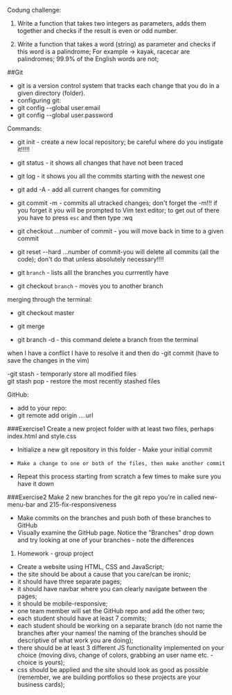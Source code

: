 Codung challenge:

1. Write a function that takes two integers as parameters, adds them together and checks if the result is even or odd number.

2. Write a function that takes a word (string) as parameter and checks if this word is a palindrome; For example -> kayak, racecar are palindromes;
99.9% of the English words are not;


##Git

- git is a version control system that tracks each change that you do in a given directory (folder).
- configuring git:
- git config --global user.email
- git config --global user.password

Commands:
- git init  - create a new local repository; be careful where do you instigate it!!!!!  
- git status  - it shows all changes that have not been traced  
- git log - it shows you all the commits starting with the newest one    
- git add -A  - add all current changes for commiting  
- git commit -m   - commits all utracked changes; don't forget the -m!!! if you forget it you will be prompted to Vim text editor; to get out of there you have to press `esc` and then type :wq  

- git checkout ...number of commit - you will move back in time to a given commit  
    
- git reset --hard ...number of commit-you will delete all commits (all the code); don't do that unless absolutely necessary!!!!  

- git `branch` - lists alll the branches you currrently have  
- git checkout `branch` - moves you to another branch

merging through the terminal:
- git checkout master  
- git merge <name of branch>  


- git branch -d <name of branch>  - this command delete a branch from the terminal

when I have a conflict I have to resolve it and then do 
-git commit (have to save the changes in the vim)

-git stash  - temporarly store all modified files  
git stash pop  - restore the most recently stashed files  

GitHub:
- add to your repo:
- git remote add origin ....url

###Exercise1
Create a new project folder with at least two files, perhaps index.html and style.css  
-   Initialize a new git repository in this folder     -  Make your initial commit  
-     Make a change to one or both of the files, then make another commit  
-  Repeat this process starting from scratch a few times to make sure you have it down

###Exercise2
Make 2 new branches for the git repo you're in called new-menu-bar and 215-fix-responsiveness  
 - Make commits on the branches and push both of these branches to GitHub  
 - Visually examine the GitHub page. Notice the "Branches" drop down and try looking at one of your branches - note the differences











 1. Homework - group project
  - Create a website using HTML, CSS and JavaScript;
  - the site should be about a cause that you care/can be ironic;
  - it should have three separate pages;
  - it should have navbar where you can clearly navigate between the pages;
  - it should be mobile-responsive;
  - one team member will set the GitHub repo and add the other two;
  - each student should have at least 7 commits;
  - each student should be working on a separate branch (do not name the branches after your names! the naming of the branches should be descriptive of what work you are doing);
  - there should be at least 3 different JS functionality implemented on your choice (moving divs, change of colors, grabbing an user name etc. - choice is yours);
  - css should be applied and the site should look as good as possible (remember, we are building portfolios so these projects are your business cards);